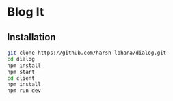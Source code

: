 # Blog It

## Installation

```bash
git clone https://github.com/harsh-lohana/dialog.git
cd dialog
npm install
npm start
cd client
npm install
npm run dev
```
